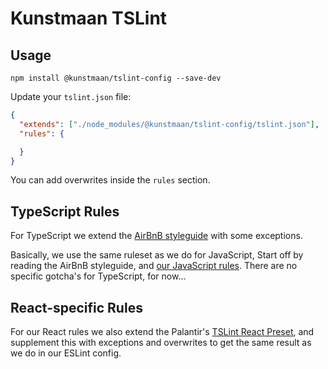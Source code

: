 # Kunstmaan TSLint

## Usage

```
npm install @kunstmaan/tslint-config --save-dev
```

Update your `tslint.json` file:

```json
{
  "extends": ["./node_modules/@kunstmaan/tslint-config/tslint.json"],
  "rules": {

  }
}
```

You can add overwrites inside the `rules` section.

## TypeScript Rules

For TypeScript we extend the [AirBnB styleguide](https://github.com/airbnb/javascript) with some exceptions.

Basically, we use the same ruleset as we do for JavaScript, Start off by reading the AirBnB styleguide, and [our JavaScript rules](../eslint-config). There are no specific gotcha's for TypeScript, for now...

## React-specific Rules

For our React rules we also extend the Palantir's [TSLint React Preset](https://github.com/palantir/tslint-react), and supplement this with exceptions and overwrites to get the same result as we do in our ESLint config.
